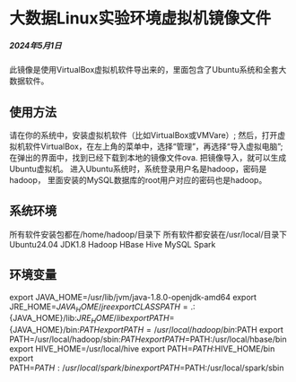 # 大数据Linux实验环境虚拟机镜像文件
##### 2024年5月1日
此镜像是使用VirtualBox虚拟机软件导出来的，里面包含了Ubuntu系统和全套大数据软件。


## 使用方法

请在你的系统中，安装虚拟机软件（比如VirtualBox或VMVare）;
然后，打开虚拟机软件VirtualBox，在左上角的菜单中，选择“管理”，再选择“导入虚拟电脑”;
在弹出的界面中，找到已经下载到本地的镜像文件ova.
把镜像导入，就可以生成Ubuntu虚拟机。
进入Ubuntu系统时，系统登录用户名是hadoop，密码是hadoop，
里面安装的MySQL数据库的root用户对应的密码也是hadoop。


## 系统环境

所有软件安装包都在/home/hadoop/目录下
所有软件都安装在/usr/local/目录下
Ubuntu24.04
JDK1.8
Hadoop
HBase
Hive
MySQL
Spark

## 环境变量

export JAVA_HOME=/usr/lib/jvm/java-1.8.0-openjdk-amd64
export JRE_HOME=${JAVA_HOME}/jre
export CLASSPATH=.:${JAVA_HOME}/lib:${JRE_HOME}/lib
export PATH=${JAVA_HOME}/bin:$PATH
export PATH=/usr/local/hadoop/bin:$PATH
export PATH=/usr/local/hadoop/sbin:$PATH
export PATH=$PATH:/usr/local/hbase/bin
export HIVE_HOME=/usr/local/hive
export PATH=$PATH:$HIVE_HOME/bin
export PATH=$PATH:/usr/local/spark/bin
export PATH=$PATH:/usr/local/spark/sbin

